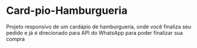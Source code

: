 # Card-pio-Hamburgueria
Projeto responsivo de um cardápio de hamburgueria, onde você finaliza seu pedido e já é direcionado para API do WhatsApp para poder finalizar sua compra
